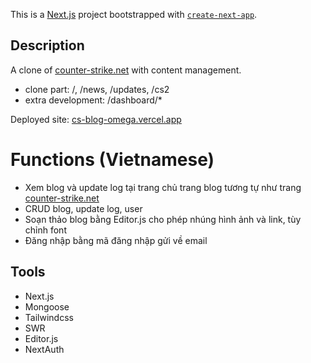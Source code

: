 This is a [Next.js](https://nextjs.org/) project bootstrapped with [`create-next-app`](https://github.com/vercel/next.js/tree/canary/packages/create-next-app).

## Description

A clone of [counter-strike.net](https://www.counter-strike.net) with content management.
- clone part: /, /news, /updates, /cs2
- extra development: /dashboard/*

Deployed site: [cs-blog-omega.vercel.app](https://cs-blog-omega.vercel.app)

# Functions (Vietnamese)

 - Xem blog và update log tại trang chủ trang blog tương tự như trang [counter-strike.net](https://www.counter-strike.net)
 - CRUD blog, update log, user
 - Soạn thảo blog bằng Editor.js cho phép nhúng hình ảnh và link, tùy chỉnh font
 - Đăng nhập bằng mã đăng nhập gửi về email

## Tools

- Next.js
- Mongoose
- Tailwindcss
- SWR
- Editor.js
- NextAuth
